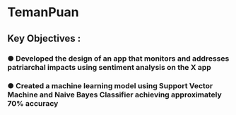 # TemanPuan

## Key Objectives :
### ● Developed the design of an app that monitors and addresses patriarchal impacts using sentiment analysis on the X app
### ● Created a machine learning model using Support Vector Machine and Naive Bayes Classifier achieving approximately 70% accuracy
